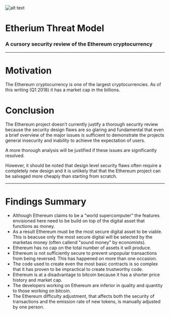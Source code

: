 ![alt text](https://user-images.githubusercontent.com/32912678/35408498-5682d3bc-01dd-11e8-8e37-08abbde89976.png "Bitcoin code vortex")
# Etherium Threat Model
### A cursory security review of the Ethereum cryptocurrency

---

# Motivation
The Ethereum cryptocurrency is one of the largest cryptocurrencies. As of this writing (Q1 2018) it has a market cap in the billions.

# Conclusion
The Ethereum project doesn’t currently justify a thorough security review because the security design flaws are so glaring and fundamental that even a brief overview of the major issues is sufficient to demonstrate the projects general insecurity and inability to achieve the expectation of users.

A more thorough analysis will be justified if these issues are significantly resolved.

However, it should be noted that design level security flaws often require a completely new design and it is unlikely that that the Ethereum project can be salvaged more cheaply than starting from scratch.

---

# Findings Summary
* Although Ethereum claims to be a “world supercomputer” the features envisioned here need to be build on top of the digital asset that functions as money.
* As a result Ethereum must be the most secure digital asset to be viable. This is beacuse only the most secure digital will be selected by the marketas money (often callend "sound money" by economists). 
* Ethereum has no cap on the total number of assets it will produce.
* Ethereum is not sufficiently secure to prevent unpopular transactions from being reversed. This has happened on more than one occasion.
* The code used to create even the most basic contracts is so complex that it has proven to be impractical to create trustworthy code.
* Ethereum is at a disadvantage to bitcoin because it has a shorter price history and market cap.
* The developers working on Ethereum are inferior in quality and quantity to those working on bitcoin.
* The Ethereum difficulty adjustment, that affects both the security of transactions and the emission rate of new tokens, is manually adjusted by one person.






